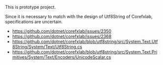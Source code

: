 ﻿This is prototype project.

Since it is necessary to match with the design of Utf8String of Corefxlab, specifications are uncertain.
- https://github.com/dotnet/corefxlab/issues/2350
- https://github.com/dotnet/corefxlab/issues/2368
- https://github.com/dotnet/corefxlab/blob/utf8string/src/System.Text.Utf8String/System/Text/Utf8String.cs
- https://github.com/dotnet/corefxlab/blob/utf8string/src/System.Text.Primitives/System/Text/Encoders/UnicodeScalar.cs